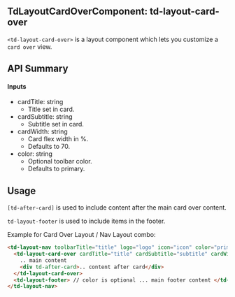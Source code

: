 ## TdLayoutCardOverComponent: td-layout-card-over

`<td-layout-card-over>` is a layout component which lets you customize a `card over` view.

## API Summary

#### Inputs

- cardTitle: string
  - Title set in card.
- cardSubtitle: string
  - Subtitle set in card.
- cardWidth: string
  - Card flex width in %.
  - Defaults to 70.
- color: string
  - Optional toolbar color.
  - Defaults to primary.

## Usage

`[td-after-card]` is used to include content after the main card over content.

`td-layout-footer` is used to include items in the footer.

Example for Card Over Layout / Nav Layout combo:

```html
<td-layout-nav toolbarTitle="title" logo="logo" icon="icon" color="primary">
  <td-layout-card-over cardTitle="title" cardSubtitle="subtitle" cardWidth="widthIn%">
    .. main content
    <div td-after-card>.. content after card</div>
  </td-layout-card-over>
  <td-layout-footer> // color is optional ... main footer content </td-layout-footer>
</td-layout-nav>
```
